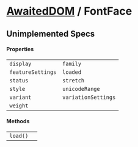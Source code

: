# [AwaitedDOM](../basic-client/awaited-dom) <span>/</span> FontFace

## Unimplemented Specs

#### Properties

|     |     |
| --- | --- |
| `display` | `family` |
| `featureSettings` | `loaded` |
| `status` | `stretch` |
| `style` | `unicodeRange` |
| `variant` | `variationSettings` |
| `weight` |  |

#### Methods

|     |     |
| --- | --- |
| `load()` |  |
